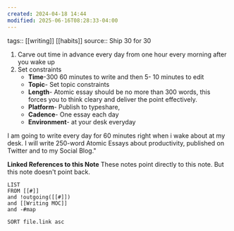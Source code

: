 ```yaml
---
created: 2024-04-18 14:44
modified: 2025-06-16T08:28:33-04:00
---
```

tags:: [[writing]] [[habits]]
source:: Ship 30 for 30
1. Carve out time in advance every day from one hour
	every morning after you wake up
2. Set constraints
	- **Time**-300 60 minutes to write and then 5- 10 minutes to edit
	- **Topic**- Set topic constraints
	- **Length**- Atomic essay should be no more than 300 words, this forces you to think cleary and deliver the point effectively.
	- **Platform**- Publish to typeshare,
	- **Cadence**- One essay each day
	- **Environment**- at your desk everyday

I am going to write every day for 60 minutes right when i wake about at my desk. I will write 250-word Atomic Essays about productivity, published on Twitter and to my Social Blog."

**Linked References to this Note**
These notes point directly to this note. But this note doesn't point back.
```dataview
LIST
FROM [[#]]
and !outgoing([[#]])
and [[Writing MOC]]
and -#map

SORT file.link asc
```
